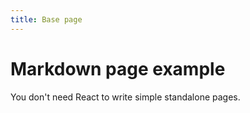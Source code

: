 ```yaml
---
title: Base page
---
```


# Markdown page example

You don't need React to write simple standalone pages.
